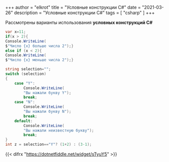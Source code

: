 +++
author = "elkrot"
title = "Условные конструкции C#"
date = "2021-03-26"
description = "Условные конструкции C#"
tags = [
    "csharp"
]
+++

Рассмотрены варианты использования **условных конструкций C#**<!--more-->



```csharp
var x=11;
if(x > 2){ 
Console.WriteLine(
$"Число {x} больше числа 2");}
else if (x < 2){ 
Console.WriteLine(
$"Число {x} меньше числа 2");}

string selection="";
switch (selection)
{
    case "Y":
        Console.WriteLine(
		"Вы нажали букву Y");
        break;
    case "N":
        Console.WriteLine(
		"Вы нажали букву N");
        break;
    default:
        Console.WriteLine(
		"Вы нажали неизвестную букву");
        break;
}
int z = selection=="Y"? (1+2) : (3-1);
```
{{< difrx "https://dotnetfiddle.net/widget/sTyuY5" >}}
